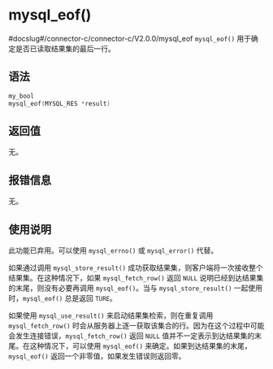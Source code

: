 mysql_eof() 
================================
#docslug#/connector-c/connector-c/V2.0.0/mysql_eof
`mysql_eof()` 用于确定是否已读取结果集的最后一行。

语法 
-----------------------

```c
my_bool
mysql_eof(MYSQL_RES *result)
```



返回值 
------------------------

无。

报错信息 
-------------------------

无。

使用说明 
-------------------------

此功能已弃用。可以使用 `mysql_errno()` 或 `mysql_error()` 代替。

如果通过调用 `mysql_store_result()` 成功获取结果集，则客户端将一次接收整个结果集。在这种情况下，如果 `mysql_fetch_row()` 返回 `NULL` 说明已经到达结果集的末尾，则没有必要再调用 `mysql_eof()`。当与 `mysql_store_result()` 一起使用时，`mysql_eof()` 总是返回 `TURE`。

如果使用 `mysql_use_result()` 来启动结果集检索，则在重复调用 `mysql_fetch_row()` 时会从服务器上逐一获取该集合的行。因为在这个过程中可能会发生连接错误，`mysql_fetch_row()` 返回 `NULL` 值并不一定表示到达结果集的末尾。在这种情况下，可以使用 `mysql_eof()` 来确定。如果到达结果集的末尾，`mysql_eof()` 返回一个非零值，如果发生错误则返回零。
